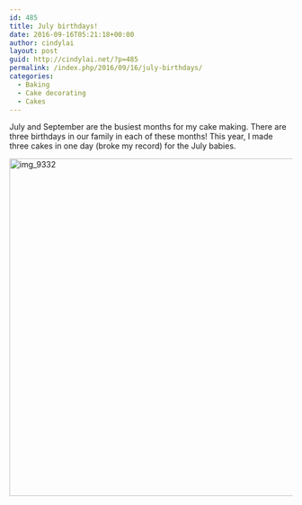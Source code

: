 ```yaml
---
id: 485
title: July birthdays!
date: 2016-09-16T05:21:18+00:00
author: cindylai
layout: post
guid: http://cindylai.net/?p=485
permalink: /index.php/2016/09/16/july-birthdays/
categories:
  - Baking
  - Cake decorating
  - Cakes
---
```

July and September are the busiest months for my cake making. There are three birthdays in our family in each of these months! This year, I made three cakes in one day (broke my record) for the July babies.

<img src="http://cindylai.net/wp-content/uploads/2016/09/IMG_9332-1024x1024.jpg" alt="img_9332" width="600" height="600" class="aligncenter size-large wp-image-486" srcset="http://cindylai.net/wp-content/uploads/2016/09/IMG_9332-1024x1024.jpg 1024w, http://cindylai.net/wp-content/uploads/2016/09/IMG_9332-150x150.jpg 150w, http://cindylai.net/wp-content/uploads/2016/09/IMG_9332-300x300.jpg 300w, http://cindylai.net/wp-content/uploads/2016/09/IMG_9332-768x768.jpg 768w, http://cindylai.net/wp-content/uploads/2016/09/IMG_9332-210x210.jpg 210w" sizes="(max-width: 600px) 100vw, 600px" />
